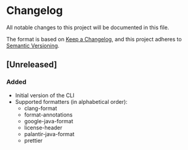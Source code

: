 # Changelog

All notable changes to this project will be documented in this file.

The format is based on [Keep a Changelog](https://keepachangelog.com/en/1.1.0/),
and this project adheres to [Semantic Versioning](https://semver.org/spec/v2.0.0.html).

## [Unreleased]
### Added
- Initial version of the CLI
- Supported formatters (in alphabetical order):
  - clang-format
  - format-annotations
  - google-java-format
  - license-header
  - palantir-java-format
  - prettier
